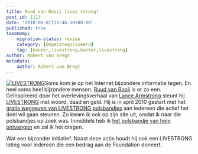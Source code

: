 ```yaml
---
title: Ruud van Rooij lives strong!
post_id: 1113
date: '2010-06-01T21:46:10+00:00'
published: true
taxonomy:
    migration-status: review
    category: [Ongecategoriseerd]
    tag: [kanker,livestrong,kanker,livestrong]
author: Robert van Bregt
metadata:
    author: Robert van Bregt
---
```

[![LIVESTRONG](http://robert.vanbregt.net/wp-content/uploads/2010/06/livestrong-150x150.jpg "livestrong")](http://robert.vanbregt.net/wp-content/uploads/2010/06/livestrong.jpg)Soms kom je op het Internet bijzondere informatie tegen. En heel soms heel bijzondere mensen. [Ruud van Rooij](http://ruudvanrooij.wordpress.com/) is er zo een. Geïnspireerd door het overlevingsverhaal van [Lance Armstrong](http://nl.wikipedia.org/wiki/Lance_Armstrong) steunt hij [LIVESTRONG](http://www.livestrong.org/) met woord, daad en geld. Hij is in april 2010 gestart met het [gratis weggeven van LIVESTRONG polsbandjes](http://ruudvanrooij.wordpress.com/2010/04/11/live-strong/) aan iedereen die actief het doel wil gaan steunen. Zo kwam ik ook op zijn site uit, omdat ik naar die polsbandjes op zoek was. Inmiddels heb ik [het polsbandje van hem ontvangen](http://twitter.com/rbregt/status/15187246677) en zal ik het dragen.

Wat een bijzonder initiatief. Naast deze actie houdt hij ook een LIVESTRONG loting voor iedereen die een bedrag aan de Foundation doneert.